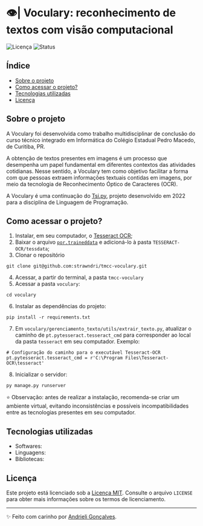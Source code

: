 # 👁️| Voculary: reconhecimento de textos com visão computacional

![Licença](https://img.shields.io/badge/Licen%C3%A7a-MIT-f5b5ca.svg)
![Status](https://img.shields.io/badge/Status-Concluído-abf285.svg)

## Índice

- [Sobre o projeto](#sobre-o-projeto)
- [Como acessar o projeto?](#como-acessar-o-projeto)
- [Tecnologias utilizadas](#tecnologias-utilizadas)
- [Licença](#licença)

## Sobre o projeto

A Voculary foi desenvolvida como trabalho multidisciplinar de conclusão do curso técnico integrado em Informática do Colégio Estadual Pedro Macedo, de Curitiba, PR.

A obtenção de textos presentes em imagens é um processo que desempenha um papel fundamental em diferentes contextos das atividades cotidianas. Nesse sentido, a Voculary tem como objetivo facilitar a forma com que pessoas extraem informações textuais contidas em imagens, por meio da tecnologia de Reconhecimento Óptico de Caracteres (OCR). 

A Voculary é uma continuação do [Tsi.py](https://github.com/strawndri/tca-tsi.py), projeto desenvolvido em 2022 para a disciplina de Linguagem de Programação.

## Como acessar o projeto?

1. Instalar, em seu computador, o [Tesseract OCR](https://sourceforge.net/projects/tesseract-ocr.mirror/);
2. Baixar o arquivo [`por.traineddata`](https://tesseract-ocr.github.io/tessdoc/Data-Files#data-files-for-version-400-november-29-2016) e adicioná-lo à pasta `TESSERACT-OCR/tessdata`;
3. Clonar o repositório
```
git clone git@github.com:strawndri/tmcc-voculary.git
```
4. Acessar, a partir do terminal, a pasta `tmcc-voculary`
5. Acessar a pasta `voculary`:
```
cd voculary
```
6. Instalar as dependências do projeto:
```
pip install -r requirements.txt
```
7. Em `voculary/gerenciamento_texto/utils/extrair_texto.py`, atualizar o caminho de `pt.pytesseract.tesseract_cmd` para corresponder ao local da pasta `tesseract` em seu computador. Exemplo:
```
# Configuração do caminho para o executável Tesseract-OCR
pt.pytesseract.tesseract_cmd = r'C:\Program Files\Tesseract-OCR\tesseract'
```
8. Inicializar o servidor:
```
py manage.py runserver
```

⭐ Observação: antes de realizar a instalação, recomenda-se criar um ambiente virtual, evitando inconsistências e possíveis incompatibilidades entre as tecnologias presentes em seu computador. 

## Tecnologias utilizadas
* Softwares:
* Linguagens:
* Bibliotecas: 

## Licença

Este projeto está licenciado sob a [Licença MIT](https://opensource.org/licenses/MIT). Consulte o arquivo `LICENSE` para obter mais informações sobre os termos de licenciamento.

---

✨ Feito com carinho por [Andrieli Gonçalves](https://github.com/strawndri).
